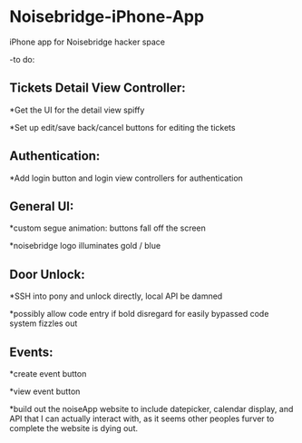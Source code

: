 Noisebridge-iPhone-App
======================

iPhone app for Noisebridge hacker space

-to do:

Tickets Detail View Controller:
-------------------------------
*Get the UI for the detail view spiffy

*Set up edit/save back/cancel buttons for editing the tickets

Authentication:
---------------
*Add login button and login view controllers for authentication

General UI:
-----------
*custom segue animation: buttons fall off the screen

*noisebridge logo illuminates gold / blue

Door Unlock:
------------
*SSH into pony and unlock directly, local API be damned

*possibly allow code entry if bold disregard for easily bypassed code system fizzles out

Events:
-------
*create event button

*view event button

*build out the noiseApp website to include datepicker, calendar display, and API that I can actually interact with,
 as it seems other peoples furver to complete the website is dying out.
